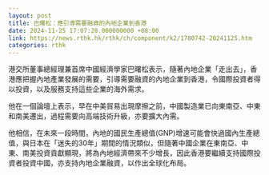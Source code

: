 ```yaml
---
layout: post
title: 巴曙松：應引導需要融資的內地企業到香港
date: 2024-11-25 17:07:28.000000000 +08:00
link: https://news.rthk.hk/rthk/ch/component/k2/1780742-20241125.htm
categories: rthk
---
```


港交所董事總經理兼首席中國經濟學家巴曙松表示，隨著內地企業「走出去」，香港應把握內地產業發展的需要，引導需要融資的內地企業到香港，令國際投資者得以投資，以及服務支持這些企業的海外需求。

他在一個論壇上表示，早在中美貿易出現摩擦之前，中國製造業已向東南亞、中東和南美遷出，過程需要向高端技術升級，亦要擴大內需。

他相信，在未來一段時間，內地的國民生產總值(GNP)增速可能會快過國內生產總值，與日本在「迷失的30年」期間的情況類似，但隨著中國企業在東南亞、中東、南美投資貢獻顯現，將為內地經濟帶來不少增長，因此香港要繼續支持國際投資者投資中國，亦支持內地企業融資，以作出全球化布局。
